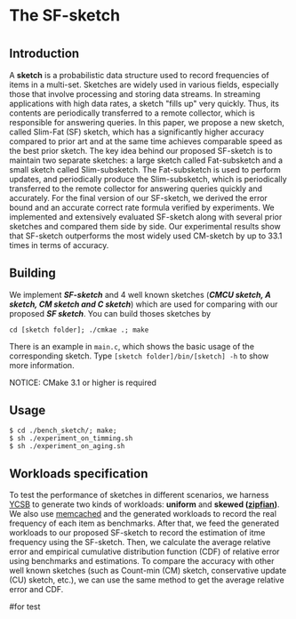 # The SF-sketch
#
## Introduction
A **sketch** is a probabilistic data structure used to record frequencies of items in a multi-set.
Sketches are widely used in various fields, especially those that involve processing and storing data streams.
In streaming applications with high data rates, a sketch "fills up" very quickly.
Thus, its contents are periodically transferred to a remote collector, which is responsible for answering queries.
In this paper, we propose a new sketch, called Slim-Fat (SF) sketch, which has a significantly higher accuracy compared to prior art and at the same time achieves comparable speed as the best prior sketch.
The key idea behind our proposed SF-sketch is to maintain two separate sketches: a large sketch called Fat-subsketch and a small sketch called Slim-subsketch.
The Fat-subsketch is used to perform updates, and periodically produce the Slim-subsketch, which is periodically transferred to the remote collector for answering queries quickly and accurately.
For the final version of our SF-sketch, we derived the error bound and an accurate correct rate formula verified by experiments.
We implemented and extensively evaluated SF-sketch along with several prior sketches and compared them side by side.
Our experimental results show that SF-sketch outperforms the most widely used CM-sketch by up to 33.1 times in terms of accuracy.


## Building
We implement ***SF-sketch*** and 4 well known sketches (***CMCU sketch, A sketch, CM sketch and C sketch***) which are used for comparing with our proposed ***SF sketch***. You can build thoses sketches by 

	cd [sketch folder]; ./cmkae .; make
	  
There is an example in `main.c`, which shows the basic usage of the corresponding sketch. 
Type `[sketch folder]/bin/[sketch] -h` to show more information.

NOTICE: CMake 3.1 or higher is required

## Usage

	$ cd ./bench_sketch/; make;
	$ sh ./experiment_on_timming.sh
	$ sh ./experiment_on_aging.sh


## Workloads specification
To test the performance of sketches in different scenarios, we harness [YCSB](https://github.com/brianfrankcooper/YCSB.git) to generate two kinds of workloads: **uniform** and **skewed ([zipfian](https://en.wikipedia.org/wiki/Zipf%27s_law))**.
We also use [memcached](https://github.com/memcached/memcached.git) and the generated workloads to record the real frequency of each item as benchmarks.
After that, we feed the generated workloads to our proposed SF-sketch to record the estimation of itme frequency using the SF-sketch.
Then, we calculate the average relative error and empirical cumulative distribution function (CDF) of relative error using benchmarks and estimations.
To compare the accuracy with other well known sketches (such as Count-min (CM) sketch, conservative update (CU) sketch, etc.), we can use the same method to get the average relative error and CDF.

#for test
